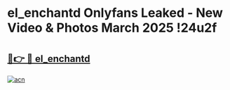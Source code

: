 # el_enchantd Onlyfans Leaked - New Video & Photos March 2025 !24u2f

# <h2><a href="https://hsyfaf.iuczelnia.edu.pl?title=el_enchantd&ref=24u2f">🔗👉 🔴 el_enchantd</a></h2>

[![acn](https://github.com/user-attachments/assets/0f9c940e-d8b0-45ae-aac7-cd30a18b3e1c)](https://hsyfaf.iuczelnia.edu.pl?title=el_enchantd&ref=24u2f)

